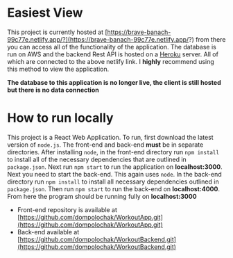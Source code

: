 # Easiest View
This project is currently hosted at [https://brave-banach-99c77e.netlify.app/?](https://brave-banach-99c77e.netlify.app/?) from there you can access all of the functionality of the application. The database is run on AWS and the backend Rest API is hosted on a [Heroku](www.heroku.com) server. All of which are connected to the above netlify link. I **highly** recommend using this method to view the application.

**The database to this application is no longer live, the client is still hosted but there is no data connection**

# How to run locally
This project is a React Web Application. To run, first download the latest version of `node.js`. The front-end and back-end **must** be in separate directories. After installing `node`, in the front-end directory run `npm install` to install all of the necessary dependencies that are outlined in `package.json`. Next run `npm start` to run the application on **localhost:3000**.  
Next you need to start the back-end. This again uses `node`. In the back-end directory run `npm install` to install all necessary dependencies outlined in `package.json`. Then run `npm start` to run the back-end on **localhost:4000**.  
From here the program should be running fully on **localhost:3000**
- Front-end repository is available at [https://github.com/dompolochak/WorkoutApp.git](https://github.com/dompolochak/WorkoutApp.git) 
- Back-end available at [https://github.com/dompolochak/WorkoutBackend.git](https://github.com/dompolochak/WorkoutBackend.git) 
